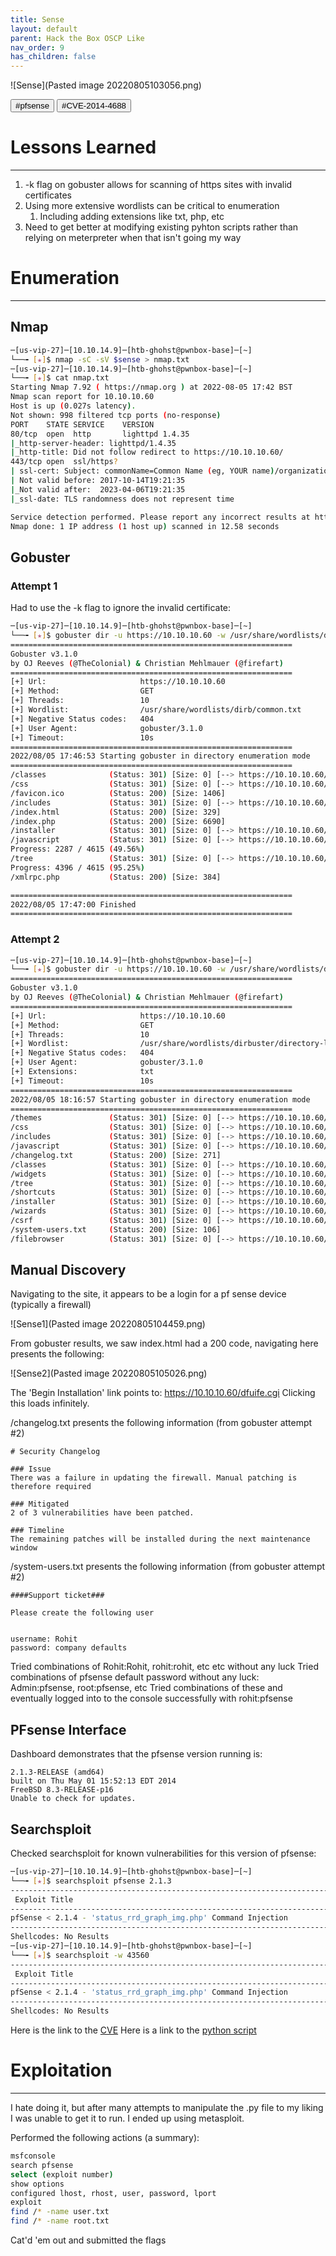 ```yaml
---
title: Sense
layout: default
parent: Hack the Box OSCP Like
nav_order: 9
has_children: false
---
```

![Sense](Pasted image 20220805103056.png)

<button type="button" name="button" class="btn">#pfsense </button>
<button type="button" name="button" class="btn">#CVE-2014-4688</button>

# Lessons Learned
---
1. -k flag on gobuster allows for scanning of https sites with invalid certificates
2. Using more extensive wordlists can be critical to enumeration
	1. Including adding extensions like txt, php, etc
3. Need to get better at modifying existing pyhton scripts rather than relying on meterpreter when that isn't going my way

# Enumeration
---

## Nmap

```bash
─[us-vip-27]─[10.10.14.9]─[htb-ghohst@pwnbox-base]─[~]
└──╼ [★]$ nmap -sC -sV $sense > nmap.txt
─[us-vip-27]─[10.10.14.9]─[htb-ghohst@pwnbox-base]─[~]
└──╼ [★]$ cat nmap.txt
Starting Nmap 7.92 ( https://nmap.org ) at 2022-08-05 17:42 BST
Nmap scan report for 10.10.10.60
Host is up (0.027s latency).
Not shown: 998 filtered tcp ports (no-response)
PORT    STATE SERVICE    VERSION
80/tcp  open  http       lighttpd 1.4.35
|_http-server-header: lighttpd/1.4.35
|_http-title: Did not follow redirect to https://10.10.10.60/
443/tcp open  ssl/https?
| ssl-cert: Subject: commonName=Common Name (eg, YOUR name)/organizationName=CompanyName/stateOrProvinceName=Somewhere/countryName=US
| Not valid before: 2017-10-14T19:21:35
|_Not valid after:  2023-04-06T19:21:35
|_ssl-date: TLS randomness does not represent time

Service detection performed. Please report any incorrect results at https://nmap.org/submit/ .
Nmap done: 1 IP address (1 host up) scanned in 12.58 seconds
```

## Gobuster
### Attempt 1
Had to use the -k flag to ignore the invalid certificate:
```bash
─[us-vip-27]─[10.10.14.9]─[htb-ghohst@pwnbox-base]─[~]
└──╼ [★]$ gobuster dir -u https://10.10.10.60 -w /usr/share/wordlists/dirb/common.txt -k
===============================================================
Gobuster v3.1.0
by OJ Reeves (@TheColonial) & Christian Mehlmauer (@firefart)
===============================================================
[+] Url:                     https://10.10.10.60
[+] Method:                  GET
[+] Threads:                 10
[+] Wordlist:                /usr/share/wordlists/dirb/common.txt
[+] Negative Status codes:   404
[+] User Agent:              gobuster/3.1.0
[+] Timeout:                 10s
===============================================================
2022/08/05 17:46:53 Starting gobuster in directory enumeration mode
===============================================================
/classes              (Status: 301) [Size: 0] [--> https://10.10.10.60/classes/]
/css                  (Status: 301) [Size: 0] [--> https://10.10.10.60/css/]    
/favicon.ico          (Status: 200) [Size: 1406]                                
/includes             (Status: 301) [Size: 0] [--> https://10.10.10.60/includes/]
/index.html           (Status: 200) [Size: 329]                                  
/index.php            (Status: 200) [Size: 6690]                                 
/installer            (Status: 301) [Size: 0] [--> https://10.10.10.60/installer/]
/javascript           (Status: 301) [Size: 0] [--> https://10.10.10.60/javascript/]
Progress: 2287 / 4615 (49.56%)                                                  Progress: 2457 / 4615 (53.24%)                                                  Progress: 2834 / 4615 (61.41%)                                                  Progress: 3169 / 4615 (68.67%)                                                  Progress: 3353 / 4615 (72.65%)                                                  Progress: 3672 / 4615 (79.57%)                                                  Progress: 4034 / 4615 (87.41%)                                                  /themes               (Status: 301) [Size: 0] [--> https://10.10.10.60/themes/]    
/tree                 (Status: 301) [Size: 0] [--> https://10.10.10.60/tree/]      
Progress: 4396 / 4615 (95.25%)                                                  /widgets              (Status: 301) [Size: 0] [--> https://10.10.10.60/widgets/]   
/xmlrpc.php           (Status: 200) [Size: 384]                                    

===============================================================
2022/08/05 17:47:00 Finished
===============================================================
```

### Attempt 2
```bash
─[us-vip-27]─[10.10.14.9]─[htb-ghohst@pwnbox-base]─[~]
└──╼ [★]$ gobuster dir -u https://10.10.10.60 -w /usr/share/wordlists/dirbuster/directory-list-2.3-medium.txt -k -x txt
===============================================================
Gobuster v3.1.0
by OJ Reeves (@TheColonial) & Christian Mehlmauer (@firefart)
===============================================================
[+] Url:                     https://10.10.10.60
[+] Method:                  GET
[+] Threads:                 10
[+] Wordlist:                /usr/share/wordlists/dirbuster/directory-list-2.3-medium.txt
[+] Negative Status codes:   404
[+] User Agent:              gobuster/3.1.0
[+] Extensions:              txt
[+] Timeout:                 10s
===============================================================
2022/08/05 18:16:57 Starting gobuster in directory enumeration mode
===============================================================
/themes               (Status: 301) [Size: 0] [--> https://10.10.10.60/themes/]
/css                  (Status: 301) [Size: 0] [--> https://10.10.10.60/css/]   
/includes             (Status: 301) [Size: 0] [--> https://10.10.10.60/includes/]
/javascript           (Status: 301) [Size: 0] [--> https://10.10.10.60/javascript/]
/changelog.txt        (Status: 200) [Size: 271]                                    
/classes              (Status: 301) [Size: 0] [--> https://10.10.10.60/classes/]   
/widgets              (Status: 301) [Size: 0] [--> https://10.10.10.60/widgets/]   
/tree                 (Status: 301) [Size: 0] [--> https://10.10.10.60/tree/]      
/shortcuts            (Status: 301) [Size: 0] [--> https://10.10.10.60/shortcuts/]
/installer            (Status: 301) [Size: 0] [--> https://10.10.10.60/installer/]
/wizards              (Status: 301) [Size: 0] [--> https://10.10.10.60/wizards/]   
/csrf                 (Status: 301) [Size: 0] [--> https://10.10.10.60/csrf/]      
/system-users.txt     (Status: 200) [Size: 106]                                    
/filebrowser          (Status: 301) [Size: 0] [--> https://10.10.10.60/filebrowser/]
```

## Manual Discovery
Navigating to the site, it appears to be a login for a pf sense device (typically a firewall)

![Sense1](Pasted image 20220805104459.png)

From gobuster results, we saw index.html had a 200 code, navigating here presents the following:

![Sense2](Pasted image 20220805105026.png)

The 'Begin Installation' link points to: https://10.10.10.60/dfuife.cgi
Clicking this loads infinitely.

/changelog.txt presents the following information (from gobuster attempt #2)
```
# Security Changelog

### Issue
There was a failure in updating the firewall. Manual patching is therefore required

### Mitigated
2 of 3 vulnerabilities have been patched.

### Timeline
The remaining patches will be installed during the next maintenance window
```

/system-users.txt presents the following information (from gobuster attempt #2)
```
####Support ticket###

Please create the following user


username: Rohit
password: company defaults
```

Tried combinations of Rohit:Rohit, rohit:rohit, etc etc without any luck
Tried combinations of pfsense default password without any luck: Admin:pfsense, root:pfsense, etc
Tried combinations of these and eventually logged into to the console successfully with rohit:pfsense

## PFsense Interface
Dashboard demonstrates that the pfsense version running is:
```
2.1.3-RELEASE (amd64)
built on Thu May 01 15:52:13 EDT 2014
FreeBSD 8.3-RELEASE-p16
Unable to check for updates.
```

## Searchsploit
Checked searchsploit for known vulnerabilities for this version of pfsense:
```bash
─[us-vip-27]─[10.10.14.9]─[htb-ghohst@pwnbox-base]─[~]
└──╼ [★]$ searchsploit pfsense 2.1.3
-------------------------------------------------------------------------------------------------------- ---------------------------------
 Exploit Title                                                                                          |  Path
-------------------------------------------------------------------------------------------------------- ---------------------------------
pfSense < 2.1.4 - 'status_rrd_graph_img.php' Command Injection                                          | php/webapps/43560.py
-------------------------------------------------------------------------------------------------------- ---------------------------------
Shellcodes: No Results
─[us-vip-27]─[10.10.14.9]─[htb-ghohst@pwnbox-base]─[~]
└──╼ [★]$ searchsploit -w 43560
--------------------------------------------------------------------------------------------- --------------------------------------------
 Exploit Title                                                                               |  URL
--------------------------------------------------------------------------------------------- --------------------------------------------
pfSense < 2.1.4 - 'status_rrd_graph_img.php' Command Injection                               | https://www.exploit-db.com/exploits/43560
--------------------------------------------------------------------------------------------- --------------------------------------------
Shellcodes: No Results
```

Here is the link to the [CVE](https://nvd.nist.gov/vuln/detail/CVE-2014-4688)
Here is a link to the [python script](https://www.exploit-db.com/exploits/43560)

# Exploitation
---
I hate doing it, but after many attempts to manipulate the .py file to my liking I was unable to get it to run. I ended up using metasploit.

Performed the following actions (a summary):
```bash
msfconsole
search pfsense
select (exploit number)
show options
configured lhost, rhost, user, password, lport
exploit
find /* -name user.txt
find /* -name root.txt
```

Cat'd 'em out and submitted the flags

